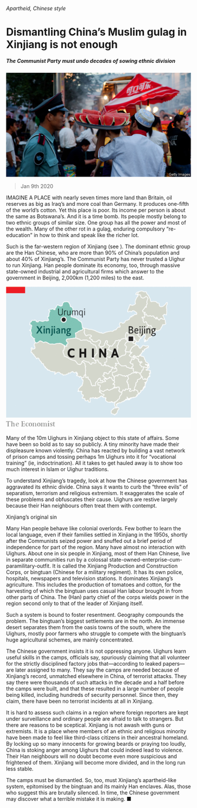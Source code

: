 ###### Apartheid, Chinese style

# Dismantling China’s Muslim gulag in Xinjiang is not enough 

##### The Communist Party must undo decades of sowing ethnic division 

![image](images/20200111_LDP502.jpg) 

> Jan 9th 2020 

IMAGINE A PLACE with nearly seven times more land than Britain, oil reserves as big as Iraq’s and more coal than Germany. It produces one-fifth of the world’s cotton. Yet this place is poor. Its income per person is about the same as Botswana’s. And it is a time bomb. Its people mostly belong to two ethnic groups of similar size. One group has all the power and most of the wealth. Many of the other rot in a gulag, enduring compulsory “re-education” in how to think and speak like the richer lot.

Such is the far-western region of Xinjiang (see ). The dominant ethnic group are the Han Chinese, who are more than 90% of China’s population and about 40% of Xinjiang’s. The Communist Party has never trusted a Uighur to run Xinjiang. Han people dominate its economy, too, through massive state-owned industrial and agricultural firms which answer to the government in Beijing, 2,000km (1,200 miles) to the east.

![image](images/20200111_LDM918_0.png) 


Many of the 10m Uighurs in Xinjiang object to this state of affairs. Some have been so bold as to say so publicly. A tiny minority have made their displeasure known violently. China has reacted by building a vast network of prison camps and tossing perhaps 1m Uighurs into it for “vocational training” (ie, indoctrination). All it takes to get hauled away is to show too much interest in Islam or Uighur traditions.


To understand Xinjiang’s tragedy, look at how the Chinese government has aggravated its ethnic divide. China says it wants to curb the “three evils” of separatism, terrorism and religious extremism. It exaggerates the scale of these problems and obfuscates their cause. Uighurs are restive largely because their Han neighbours often treat them with contempt.

Xinjiang’s original sin

Many Han people behave like colonial overlords. Few bother to learn the local language, even if their families settled in Xinjiang in the 1950s, shortly after the Communists seized power and snuffed out a brief period of independence for part of the region. Many have almost no interaction with Uighurs. About one in six people in Xinjiang, most of them Han Chinese, live in separate communities run by a colossal state-owned-enterprise-cum-paramilitary-outfit. It is called the Xinjiang Production and Construction Corps, or bingtuan (Chinese for a military regiment). It has its own police, hospitals, newspapers and television stations. It dominates Xinjiang’s agriculture. This includes the production of tomatoes and cotton, for the harvesting of which the bingtuan uses casual Han labour brought in from other parts of China. The (Han) party chief of the corps wields power in the region second only to that of the leader of Xinjiang itself.

Such a system is bound to foster resentment. Geography compounds the problem. The bingtuan’s biggest settlements are in the north. An immense desert separates them from the oasis towns of the south, where the Uighurs, mostly poor farmers who struggle to compete with the bingtuan’s huge agricultural schemes, are mainly concentrated.

The Chinese government insists it is not oppressing anyone. Uighurs learn useful skills in the camps, officials say, spuriously claiming that all volunteer for the strictly disciplined factory jobs that—according to leaked papers—are later assigned to many. They say the camps are needed because of Xinjiang’s record, unmatched elsewhere in China, of terrorist attacks. They say there were thousands of such attacks in the decade and a half before the camps were built, and that these resulted in a large number of people being killed, including hundreds of security personnel. Since then, they claim, there have been no terrorist incidents at all in Xinjiang.

It is hard to assess such claims in a region where foreign reporters are kept under surveillance and ordinary people are afraid to talk to strangers. But there are reasons to be sceptical. Xinjiang is not awash with guns or extremists. It is a place where members of an ethnic and religious minority have been made to feel like third-class citizens in their ancestral homeland. By locking up so many innocents for growing beards or praying too loudly, China is stoking anger among Uighurs that could indeed lead to violence. Their Han neighbours will no doubt become even more suspicious and frightened of them. Xinjiang will become more divided, and in the long run less stable.

The camps must be dismantled. So, too, must Xinjiang’s apartheid-like system, epitomised by the bingtuan and its mainly Han enclaves. Alas, those who suggest this are brutally silenced. In time, the Chinese government may discover what a terrible mistake it is making. ■

